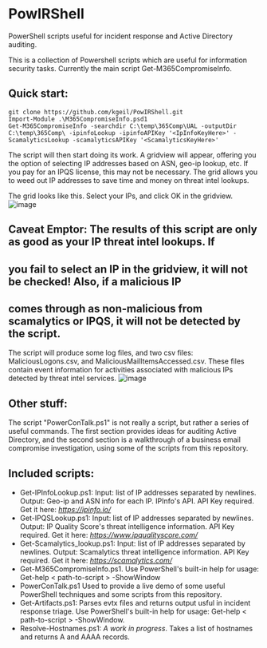 # PowIRShell
PowerShell scripts useful for incident response and Active Directory auditing.

This is a collection of Powershell scripts which are useful for information security tasks. Currently the
main script Get-M365CompromiseInfo.

## Quick start:
```
git clone https://github.com/kgeil/PowIRShell.git
Import-Module .\M365CompromiseInfo.psd1
Get-M365CompromiseInfo -searchdir C:\temp\365Comp\UAL -outputDir C:\temp\365Comp\ -ipinfoLookup -ipinfoAPIKey '<IpInfoKeyHere>' -ScamalyticsLookup -scamalyticsAPIKey '<ScamalyticsKeyHere>'
```
The script will then start doing its work.  A gridview will appear, offering you the option of selecting IP addresses based on ASN, geo-ip lookup, etc.  If you pay for an IPQS license, this may not be necessary.  The grid allows you to weed out IP addresses to save time and money on threat intel lookups.

The grid looks like this.  Select your IPs, and click OK in the gridview.
![image](https://github.com/kgeil/PowIRShell/assets/10849557/a8663036-3901-40df-9bfb-3123e3790fe4)

## Caveat Emptor: The results of this script are only as good as your IP threat intel lookups.  If 
## you fail to select an IP in the gridview, it will not be checked!  Also, if a malicious IP 
## comes through as non-malicious from scamalytics or IPQS, it will not be detected by the script.

The script will produce some log files, and two csv files: MaliciousLogons.csv, and MaliciousMailItemsAccessed.csv. These files contain event information for activities associated with malicious IPs detected by threat intel services.
![image](https://github.com/kgeil/PowIRShell/assets/10849557/af3ea276-50ec-48a9-94cb-9445d90e591a)


## Other stuff:

The script "PowerConTalk.ps1" is not really  a script, but rather  a series of useful commands.  The first section provides ideas for auditing Active Directory, and the second section is a walkthrough of a business email compromise investigation, using some of the scripts from this repository.

## Included scripts:

* Get-IPInfoLookup.ps1: Input: list of IP addresses separated by newlines. Output: Geo-ip and ASN info for each IP. IPInfo's API. API Key required.  Get it here: *https://ipinfo.io/*
* Get-IPQSLookup.ps1: Input: list of IP addresses separated by newlines. Output: IP Quality Score's threat intelligence information. API Key required. Get it here: *https://www.ipqualityscore.com/*
* Get-Scamalytics_lookup.ps1: Input: list of IP addresses separated by newlines. Output: Scamalytics threat intelligence information. API Key required. Get it here: *https://scamalytics.com/*
* Get-M365CompromiseInfo.ps1. Use PowerShell's built-in help for usage: Get-help &lt; path-to-script &gt; -ShowWindow
* PowerConTalk.ps1 Used to provide a live demo of some useful PowerShell techniques and some scripts from this repository.
* Get-Artifacts.ps1: Parses evtx files and returns output usful in incident response triage. Use PowerShell's built-in help for usage: Get-help &lt; path-to-script &gt; -ShowWindow.
* Resolve-Hostnames.ps1: *A work in progress*.  Takes a list of hostnames and returns A and AAAA records. 
